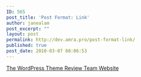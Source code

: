 ```yaml
---
ID: 565
post_title: 'Post Format: Link'
author: janealam
post_excerpt: ""
layout: post
permalink: http://dev.amra.pro/post-format-link/
published: true
post_date: 2010-03-07 08:06:53
---
```

<a href="https://make.wordpress.org/themes" title="The WordPress Theme Review Team Website">The WordPress Theme Review Team Website</a>